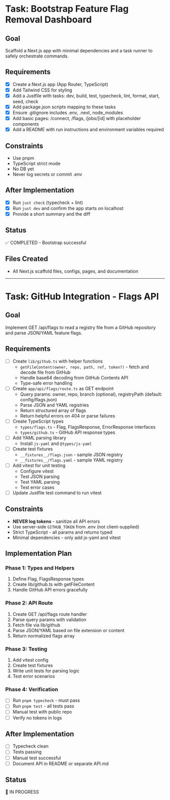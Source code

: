 # Task: Bootstrap Feature Flag Removal Dashboard

## Goal
Scaffold a Next.js app with minimal dependencies and a task runner to safely orchestrate commands.

## Requirements
- [x] Create a Next.js app (App Router, TypeScript)
- [x] Add Tailwind CSS for styling
- [x] Add a Justfile with tasks: dev, build, test, typecheck, lint, format, start, seed, check
- [x] Add package.json scripts mapping to these tasks
- [x] Ensure .gitignore includes .env, .next, node_modules
- [x] Add basic pages: /connect, /flags, /jobs/[id] with placeholder components
- [x] Add a README with run instructions and environment variables required

## Constraints
- Use pnpm
- TypeScript strict mode
- No DB yet
- Never log secrets or commit .env

## After Implementation
- [x] Run `just check` (typecheck + lint)
- [x] Run `just dev` and confirm the app starts on localhost
- [x] Provide a short summary and the diff

## Status
✅ COMPLETED - Bootstrap successful

## Files Created
- All Next.js scaffold files, configs, pages, and documentation

---

# Task: GitHub Integration - Flags API

## Goal
Implement GET /api/flags to read a registry file from a GitHub repository and parse JSON/YAML feature flags.

## Requirements
- [ ] Create `lib/github.ts` with helper functions
  - `getFileContent(owner, repo, path, ref, token?)` - fetch and decode file from GitHub
  - Handle base64 decoding from GitHub Contents API
  - Type-safe error handling
- [ ] Create `app/api/flags/route.ts` as GET endpoint
  - Query params: owner, repo, branch (optional), registryPath (default: config/flags.json)
  - Parse JSON and YAML registries
  - Return structured array of flags
  - Return helpful errors on 404 or parse failures
- [ ] Create TypeScript types
  - `types/flags.ts` - Flag, FlagsResponse, ErrorResponse interfaces
  - `types/github.ts` - GitHub API response types
- [ ] Add YAML parsing library
  - Install `js-yaml` and `@types/js-yaml`
- [ ] Create test fixtures
  - `__fixtures__/flags.json` - sample JSON registry
  - `__fixtures__/flags.yaml` - sample YAML registry
- [ ] Add vitest for unit testing
  - Configure vitest
  - Test JSON parsing
  - Test YAML parsing
  - Test error cases
- [ ] Update Justfile test command to run vitest

## Constraints
- **NEVER log tokens** - sanitize all API errors
- Use server-side `GITHUB_TOKEN` from .env (not client-supplied)
- Strict TypeScript - all params and returns typed
- Minimal dependencies - only add js-yaml and vitest

## Implementation Plan

### Phase 1: Types and Helpers
1. Define Flag, FlagsResponse types
2. Create lib/github.ts with getFileContent
3. Handle GitHub API errors gracefully

### Phase 2: API Route
1. Create GET /api/flags route handler
2. Parse query params with validation
3. Fetch file via lib/github
4. Parse JSON/YAML based on file extension or content
5. Return normalized flags array

### Phase 3: Testing
1. Add vitest config
2. Create test fixtures
3. Write unit tests for parsing logic
4. Test error scenarios

### Phase 4: Verification
- [ ] Run `pnpm typecheck` - must pass
- [ ] Run `pnpm test` - all tests pass
- [ ] Manual test with public repo
- [ ] Verify no tokens in logs

## After Implementation
- [ ] Typecheck clean
- [ ] Tests passing
- [ ] Manual test successful
- [ ] Document API in README or separate API.md

## Status
🚧 IN PROGRESS
